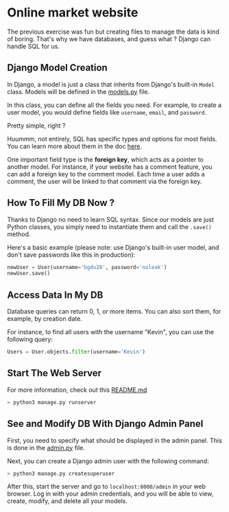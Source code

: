 
# Online market website

The previous exercise was fun but creating files to manage the data is kind of boring.
That's why we have databases, and guess what ? Django can handle SQL for us.

## Django Model Creation

In Django, a model is just a class that inherits from Django's built-in `Model` class. Models will be defined in the [models.py](/Project_2/auctions/models.py) file.

In this class, you can define all the fields you need. For example, to create a user model, you would define fields like `username`, `email`, and `password`.
  
Pretty simple, right ?
  
Huummm, not entirely, SQL has specific types and options for most fields. You can learn more about them in the doc [here](https://docs.djangoproject.com/en/5.1/ref/models/fields/#model-field-types).

One important field type is the **foreign key**, which acts as a pointer to another model. For instance, if your website has a comment feature, you can add a foreign key to the comment model. Each time a user adds a comment, the user will be linked to that comment via the foreign key.

## How To Fill My DB Now ?

Thanks to Django no need to learn SQL syntax. Since our models are just Python classes, you simply need to instantiate them and call the `.save()` method.

Here's a basic example (please note: use Django's built-in user model, and don't save passwords like this in production):

```py
newUser = User(username='bgdu28', password='noleak')
newUser.save()
```

## Access Data In My DB

Database queries can return 0, 1, or more items. You can also sort them, for example, by creation date.

For instance, to find all users with the username "Kevin", you can use the following query:

```py
Users = User.objects.filter(username='Kevin')
```

## Start The Web Server

For more information, check out this [README.md](Project_1/#how-to-start-the-web-server)

```sh
> python3 manage.py runserver
```

## See and Modify DB With Django Admin Panel

First, you need to specify what should be displayed in the admin panel. This is done in the [admin.py](Project_2/auctions/admin.py) file.

Next, you can create a Django admin user with the following command:

```sh
> python3 manage.py createsuperuser
```

After this, start the server and go to `localhost:8000/admin` in your web browser. Log in with your admin credentials, and you will be able to view, create, modify, and delete all your models.
